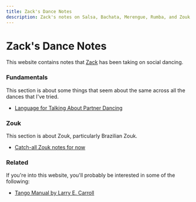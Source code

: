 ```yaml
---
title: Zack's Dance Notes 
description: Zack's notes on Salsa, Bachata, Merengue, Rumba, and Zouk
---
```


# Zack's Dance Notes 

This website contains notes that [Zack](https://zack.maril.org) has been taking on social dancing. 

### Fundamentals 
This section is about some things that seem about the same across all the dances that I've tried. 

* [Language for Talking About Partner Dancing](/fundamentals/notes/language)

### Zouk 
This section is about Zouk, particularly Brazilian Zouk. 

* [Catch-all Zouk notes for now](/zouk)

### Related 
If you're into this website, you'll probably be interested in some of the following:

* [Tango Manual by Larry E. Carroll](https://web.archive.org/web/20091003185358/http://home.att.net/~larrydla/basics_0.html)
